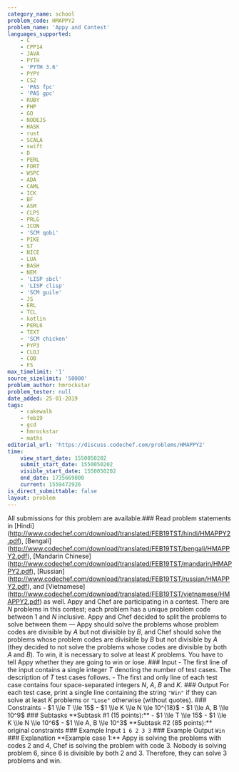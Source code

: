 ```yaml
---
category_name: school
problem_code: HMAPPY2
problem_name: 'Appy and Contest'
languages_supported:
    - C
    - CPP14
    - JAVA
    - PYTH
    - 'PYTH 3.6'
    - PYPY
    - CS2
    - 'PAS fpc'
    - 'PAS gpc'
    - RUBY
    - PHP
    - GO
    - NODEJS
    - HASK
    - rust
    - SCALA
    - swift
    - D
    - PERL
    - FORT
    - WSPC
    - ADA
    - CAML
    - ICK
    - BF
    - ASM
    - CLPS
    - PRLG
    - ICON
    - 'SCM qobi'
    - PIKE
    - ST
    - NICE
    - LUA
    - BASH
    - NEM
    - 'LISP sbcl'
    - 'LISP clisp'
    - 'SCM guile'
    - JS
    - ERL
    - TCL
    - kotlin
    - PERL6
    - TEXT
    - 'SCM chicken'
    - PYP3
    - CLOJ
    - COB
    - FS
max_timelimit: '1'
source_sizelimit: '50000'
problem_author: hmrockstar
problem_tester: null
date_added: 25-01-2019
tags:
    - cakewalk
    - feb19
    - gcd
    - hmrockstar
    - maths
editorial_url: 'https://discuss.codechef.com/problems/HMAPPY2'
time:
    view_start_date: 1550050202
    submit_start_date: 1550050202
    visible_start_date: 1550050202
    end_date: 1735669800
    current: 1559472926
is_direct_submittable: false
layout: problem
---
```

All submissions for this problem are available.\### Read problem statements in \[Hindi\](http://www.codechef.com/download/translated/FEB19TST/hindi/HMAPPY2.pdf), \[Bengali\](http://www.codechef.com/download/translated/FEB19TST/bengali/HMAPPY2.pdf), \[Mandarin Chinese\](http://www.codechef.com/download/translated/FEB19TST/mandarin/HMAPPY2.pdf), \[Russian\](http://www.codechef.com/download/translated/FEB19TST/russian/HMAPPY2.pdf), and \[Vietnamese\](http://www.codechef.com/download/translated/FEB19TST/vietnamese/HMAPPY2.pdf) as well. Appy and Chef are participating in a contest. There are $N$ problems in this contest; each problem has a unique problem code between $1$ and $N$ inclusive. Appy and Chef decided to split the problems to solve between them ― Appy should solve the problems whose problem codes are divisible by $A$ but not divisible by $B$, and Chef should solve the problems whose problem codes are divisible by $B$ but not divisible by $A$ (they decided to not solve the problems whose codes are divisible by both $A$ and $B$). To win, it is necessary to solve at least $K$ problems. You have to tell Appy whether they are going to win or lose. ### Input - The first line of the input contains a single integer $T$ denoting the number of test cases. The description of $T$ test cases follows. - The first and only line of each test case contains four space-separated integers $N$, $A$, $B$ and $K$. ### Output For each test case, print a single line containing the string `"Win"` if they can solve at least $K$ problems or `"Lose"` otherwise (without quotes). ### Constraints - $1 \\le T \\le 15$ - $1 \\le K \\le N \\le 10^{18}$ - $1 \\le A, B \\le 10^9$ ### Subtasks \*\*Subtask #1 (15 points):\*\* - $1 \\le T \\le 15$ - $1 \\le K \\le N \\le 10^6$ - $1 \\le A, B \\le 10^3$ \*\*Subtask #2 (85 points):\*\* original constraints ### Example Input ``` 1 6 2 3 3 ``` ### Example Output ``` Win ``` ### Explanation \*\*Example case 1:\*\* Appy is solving the problems with codes $2$ and $4$, Chef is solving the problem with code $3$. Nobody is solving problem $6$, since $6$ is divisible by both $2$ and $3$. Therefore, they can solve $3$ problems and win.
